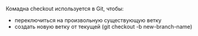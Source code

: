 Комадна checkout используется в Git, чтобы:
* переключиться на произвольную существующую ветку
* создать новую ветку от текущей (git checkout -b new-branch-name)
